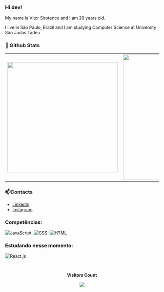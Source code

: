 ### Hi dev!

My name is Vitor Sirotenco and I am 20 years old.

I live in São Paulo, Brazil and I am studying Computer Science at University São Judas Tadeu

### 💬 Github Stats 

<center>
<table border="0" cellspacing="0" cellpadding="0">
  <tr>
      <td><img width="360px" align="left" src="https://github-readme-stats.vercel.app/api/top-langs/?username=VitorSirotenco&hide=html&layout=compact&theme=dracula&langs_count=10" /></td>
      <td><img width="410px" align="left" src="https://github-readme-stats.vercel.app/api?username=VitorSirotenco&theme=dracula&show_icons=true" /></td>
  </tr>  
</table>
</center>

### 📫Contacts
* [LinkedIn](https://www.linkedin.com/in/vitor-sirotenco-a985b3237/)
* [Instagram](https://www.instagram.com/vitor.sirotenco/)
 
 ### Competências:
![JavaScript](https://img.shields.io/badge/-JavaScript-0D1117?style=for-the-badge&logo=javascript&labelColor=0D1117)&nbsp;
![CSS](https://img.shields.io/badge/-CSS-0D1117?style=for-the-badge&logo=CSS3&logoColor=1572B6&labelColor=0D1117)&nbsp;
![HTML](https://img.shields.io/badge/HTML-0D1117?style=for-the-badge&logo=html5&logoColor=white)&nbsp;


### Estudando nesse momento:
![React.js](https://img.shields.io/badge/-React.js-0D1117?style=for-the-badge&logo=react&labelColor=0D1117)&nbsp;

<div align="center">
<br><p align="centre"><b>Visitors Count</b></p>  
<p align="center"><img align="center" src="https://profile-counter.glitch.me/{VitorSirotenco}/count.svg" /></p> 
<br>
</div>



